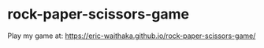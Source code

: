# rock-paper-scissors-game

Play my game at: https://eric-waithaka.github.io/rock-paper-scissors-game/
